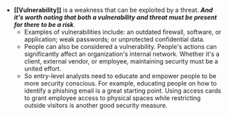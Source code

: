- **[[Vulnerability]]** is a weakness that can be exploited by a threat. ***And it's worth noting that both a vulnerability and threat must be present for there to be a risk***. 
	- Examples of vulnerabilities include: an outdated firewall, software, or application; weak passwords; or unprotected confidential data. 
	- People can also be considered a vulnerability. People's actions can significantly affect an organization's internal network. Whether it's a client, external vendor, or employee, maintaining security must be a united effort.
	- So entry-level analysts need to educate and empower people to be more security conscious. For example, educating people on how to identify a phishing email is a great starting point. Using access cards to grant employee access to physical spaces while restricting outside visitors is another good security measure.